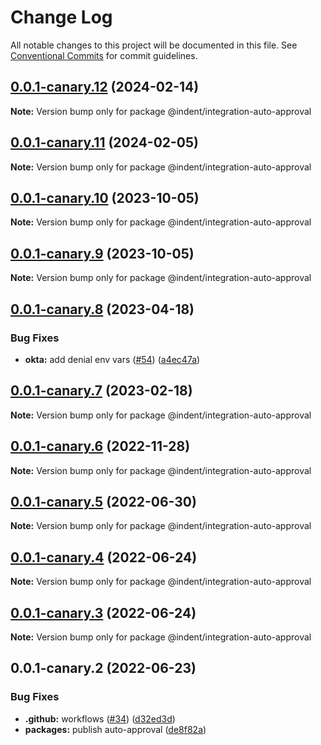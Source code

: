 # Change Log

All notable changes to this project will be documented in this file.
See [Conventional Commits](https://conventionalcommits.org) for commit guidelines.

## [0.0.1-canary.12](https://github.com/indentapis/integrations/compare/@indent/integration-auto-approval@0.0.1-canary.11...@indent/integration-auto-approval@0.0.1-canary.12) (2024-02-14)

**Note:** Version bump only for package @indent/integration-auto-approval





## [0.0.1-canary.11](https://github.com/indentapis/integrations/compare/@indent/integration-auto-approval@0.0.1-canary.10...@indent/integration-auto-approval@0.0.1-canary.11) (2024-02-05)

**Note:** Version bump only for package @indent/integration-auto-approval





## [0.0.1-canary.10](https://github.com/indentapis/integrations/compare/@indent/integration-auto-approval@0.0.1-canary.9...@indent/integration-auto-approval@0.0.1-canary.10) (2023-10-05)

**Note:** Version bump only for package @indent/integration-auto-approval





## [0.0.1-canary.9](https://github.com/indentapis/integrations/compare/@indent/integration-auto-approval@0.0.1-canary.8...@indent/integration-auto-approval@0.0.1-canary.9) (2023-10-05)

**Note:** Version bump only for package @indent/integration-auto-approval





## [0.0.1-canary.8](https://github.com/indentapis/integrations/compare/@indent/integration-auto-approval@0.0.1-canary.7...@indent/integration-auto-approval@0.0.1-canary.8) (2023-04-18)


### Bug Fixes

* **okta:** add denial env vars ([#54](https://github.com/indentapis/integrations/issues/54)) ([a4ec47a](https://github.com/indentapis/integrations/commit/a4ec47ab5a9d34e85c458333425d8bd5657a6a69))





## [0.0.1-canary.7](https://github.com/indentapis/integrations/compare/@indent/integration-auto-approval@0.0.1-canary.6...@indent/integration-auto-approval@0.0.1-canary.7) (2023-02-18)

**Note:** Version bump only for package @indent/integration-auto-approval





## [0.0.1-canary.6](https://github.com/indentapis/integrations/compare/@indent/integration-auto-approval@0.0.1-canary.5...@indent/integration-auto-approval@0.0.1-canary.6) (2022-11-28)

**Note:** Version bump only for package @indent/integration-auto-approval





## [0.0.1-canary.5](https://github.com/indentapis/integrations/compare/@indent/integration-auto-approval@0.0.1-canary.4...@indent/integration-auto-approval@0.0.1-canary.5) (2022-06-30)

**Note:** Version bump only for package @indent/integration-auto-approval





## [0.0.1-canary.4](https://github.com/indentapis/integrations/compare/@indent/integration-auto-approval@0.0.1-canary.3...@indent/integration-auto-approval@0.0.1-canary.4) (2022-06-24)

**Note:** Version bump only for package @indent/integration-auto-approval





## [0.0.1-canary.3](https://github.com/indentapis/integrations/compare/@indent/integration-auto-approval@0.0.1-canary.2...@indent/integration-auto-approval@0.0.1-canary.3) (2022-06-24)

**Note:** Version bump only for package @indent/integration-auto-approval





## 0.0.1-canary.2 (2022-06-23)


### Bug Fixes

* **.github:** workflows ([#34](https://github.com/indentapis/integrations/issues/34)) ([d32ed3d](https://github.com/indentapis/integrations/commit/d32ed3d7f538fbb23a91465cbd04a3d7f7d75f60))
* **packages:** publish auto-approval ([de8f82a](https://github.com/indentapis/integrations/commit/de8f82aaf699d67d57461839cdae36d3ed00c0b7))
